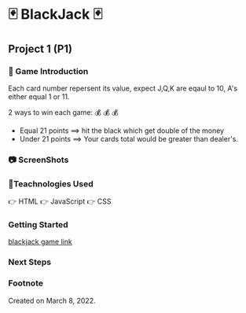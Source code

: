 
#  :black_joker: BlackJack  :black_joker:
## Project 1  (P1) 

### :memo: Game Introduction  
Each card number repersent its value, expect J,Q,K are eqaul to 10, A's either equal 1 or 11.

2 ways to win each game:  :moneybag:  :moneybag: :moneybag:
* Equal 21 points ==> hit the black which get double of the money
* Under 21 points ==> Your cards total would be greater than dealer's. 


### :camera: ScreenShots

### :wrench:Teachnologies Used
:point_right: HTML
:point_right: JavaScript
:point_right: CSS
### Getting Started
[blackjack game link](https://www.example.com)
### Next Steps


### Footnote
Created on March 8, 2022.


